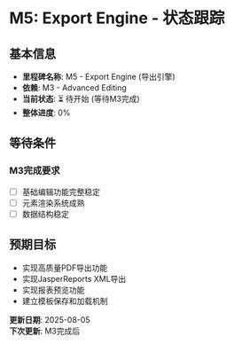 # M5: Export Engine - 状态跟踪

## 基本信息

- **里程碑名称**: M5 - Export Engine (导出引擎)
- **依赖**: M3 - Advanced Editing
- **当前状态**: ⏳ 待开始 (等待M3完成)
- **整体进度**: 0%

## 等待条件

### M3完成要求
- [ ] 基础编辑功能完整稳定
- [ ] 元素渲染系统成熟
- [ ] 数据结构稳定

## 预期目标

- 实现高质量PDF导出功能
- 实现JasperReports XML导出
- 实现报表预览功能
- 建立模板保存和加载机制

**更新日期**: 2025-08-05  
**下次更新**: M3完成后